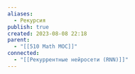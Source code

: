 ```yaml
---
aliases:
  - Рекурсия
publish: true
created: 2023-08-08 22:18
parent:
  - "[[510 Math MOC]]"
connected:
  - "[[Рекуррентные нейросети (RNN)]]"
---
```

